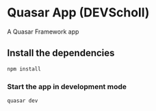 # Quasar App (DEVScholl)

A Quasar Framework app

## Install the dependencies
```bash
npm install
```

### Start the app in development mode
```bash
quasar dev
```
